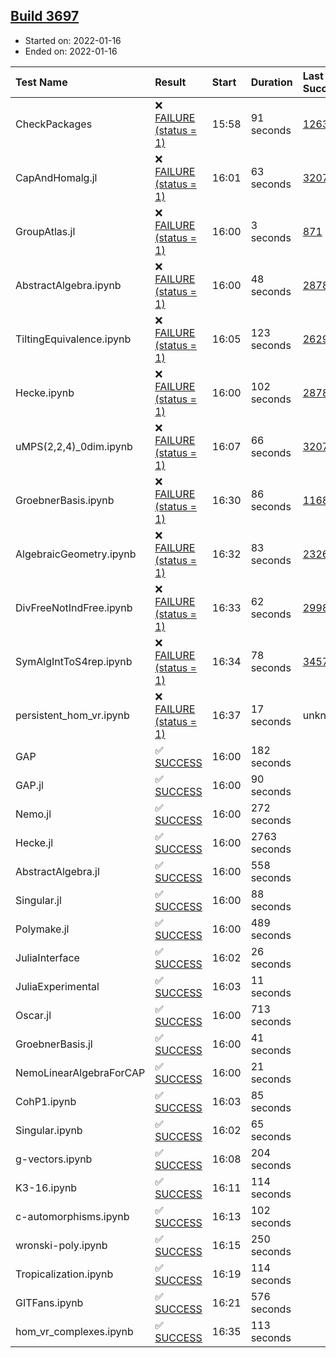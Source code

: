 ## [Build 3697](https://oscarci.mathematik.uni-kl.de/job/oscar-stable/3697/)

* Started on: 2022-01-16
* Ended on: 2022-01-16

| Test Name    | Result | Start | Duration | Last Success | First Failure |
|:-------------|:-------|:------|:---------|:-------------|:--------------|
| CheckPackages | ❌ [FAILURE (status = 1)](https://oscarci.mathematik.uni-kl.de/job/oscar-stable/3697/artifact/logs/build-3697/CheckPackages.log) | 15:58 | 91 seconds | [1263](https://oscarci.mathematik.uni-kl.de/job/oscar-stable/1263/) | [1264](https://oscarci.mathematik.uni-kl.de/job/oscar-stable/1264/) |
| CapAndHomalg.jl | ❌ [FAILURE (status = 1)](https://oscarci.mathematik.uni-kl.de/job/oscar-stable/3697/artifact/logs/build-3697/CapAndHomalg.jl.log) | 16:01 | 63 seconds | [3207](https://oscarci.mathematik.uni-kl.de/job/oscar-stable/3207/) | [3208](https://oscarci.mathematik.uni-kl.de/job/oscar-stable/3208/) |
| GroupAtlas.jl | ❌ [FAILURE (status = 1)](https://oscarci.mathematik.uni-kl.de/job/oscar-stable/3697/artifact/logs/build-3697/GroupAtlas.jl.log) | 16:00 | 3 seconds | [871](https://oscarci.mathematik.uni-kl.de/job/oscar-stable/871/) | [872](https://oscarci.mathematik.uni-kl.de/job/oscar-stable/872/) |
| AbstractAlgebra.ipynb | ❌ [FAILURE (status = 1)](https://oscarci.mathematik.uni-kl.de/job/oscar-stable/3697/artifact/logs/build-3697/AbstractAlgebra.ipynb.log) | 16:00 | 48 seconds | [2878](https://oscarci.mathematik.uni-kl.de/job/oscar-stable/2878/) | [2879](https://oscarci.mathematik.uni-kl.de/job/oscar-stable/2879/) |
| TiltingEquivalence.ipynb | ❌ [FAILURE (status = 1)](https://oscarci.mathematik.uni-kl.de/job/oscar-stable/3697/artifact/logs/build-3697/TiltingEquivalence.ipynb.log) | 16:05 | 123 seconds | [2629](https://oscarci.mathematik.uni-kl.de/job/oscar-stable/2629/) | [2630](https://oscarci.mathematik.uni-kl.de/job/oscar-stable/2630/) |
| Hecke.ipynb | ❌ [FAILURE (status = 1)](https://oscarci.mathematik.uni-kl.de/job/oscar-stable/3697/artifact/logs/build-3697/Hecke.ipynb.log) | 16:00 | 102 seconds | [2878](https://oscarci.mathematik.uni-kl.de/job/oscar-stable/2878/) | [2879](https://oscarci.mathematik.uni-kl.de/job/oscar-stable/2879/) |
| uMPS(2,2,4)_0dim.ipynb | ❌ [FAILURE (status = 1)](https://oscarci.mathematik.uni-kl.de/job/oscar-stable/3697/artifact/logs/build-3697/uMPS-2-2-4-_0dim.ipynb.log) | 16:07 | 66 seconds | [3207](https://oscarci.mathematik.uni-kl.de/job/oscar-stable/3207/) | [3208](https://oscarci.mathematik.uni-kl.de/job/oscar-stable/3208/) |
| GroebnerBasis.ipynb | ❌ [FAILURE (status = 1)](https://oscarci.mathematik.uni-kl.de/job/oscar-stable/3697/artifact/logs/build-3697/GroebnerBasis.ipynb.log) | 16:30 | 86 seconds | [1168](https://oscarci.mathematik.uni-kl.de/job/oscar-stable/1168/) | [1169](https://oscarci.mathematik.uni-kl.de/job/oscar-stable/1169/) |
| AlgebraicGeometry.ipynb | ❌ [FAILURE (status = 1)](https://oscarci.mathematik.uni-kl.de/job/oscar-stable/3697/artifact/logs/build-3697/AlgebraicGeometry.ipynb.log) | 16:32 | 83 seconds | [2326](https://oscarci.mathematik.uni-kl.de/job/oscar-stable/2326/) | [2327](https://oscarci.mathematik.uni-kl.de/job/oscar-stable/2327/) |
| DivFreeNotIndFree.ipynb | ❌ [FAILURE (status = 1)](https://oscarci.mathematik.uni-kl.de/job/oscar-stable/3697/artifact/logs/build-3697/DivFreeNotIndFree.ipynb.log) | 16:33 | 62 seconds | [2998](https://oscarci.mathematik.uni-kl.de/job/oscar-stable/2998/) | [2999](https://oscarci.mathematik.uni-kl.de/job/oscar-stable/2999/) |
| SymAlgIntToS4rep.ipynb | ❌ [FAILURE (status = 1)](https://oscarci.mathematik.uni-kl.de/job/oscar-stable/3697/artifact/logs/build-3697/SymAlgIntToS4rep.ipynb.log) | 16:34 | 78 seconds | [3457](https://oscarci.mathematik.uni-kl.de/job/oscar-stable/3457/) | [3458](https://oscarci.mathematik.uni-kl.de/job/oscar-stable/3458/) |
| persistent_hom_vr.ipynb | ❌ [FAILURE (status = 1)](https://oscarci.mathematik.uni-kl.de/job/oscar-stable/3697/artifact/logs/build-3697/persistent_hom_vr.ipynb.log) | 16:37 | 17 seconds | unknown | unknown |
| GAP | ✅ [SUCCESS](https://oscarci.mathematik.uni-kl.de/job/oscar-stable/3697/artifact/logs/build-3697/GAP.log) | 16:00 | 182 seconds |  |  |
| GAP.jl | ✅ [SUCCESS](https://oscarci.mathematik.uni-kl.de/job/oscar-stable/3697/artifact/logs/build-3697/GAP.jl.log) | 16:00 | 90 seconds |  |  |
| Nemo.jl | ✅ [SUCCESS](https://oscarci.mathematik.uni-kl.de/job/oscar-stable/3697/artifact/logs/build-3697/Nemo.jl.log) | 16:00 | 272 seconds |  |  |
| Hecke.jl | ✅ [SUCCESS](https://oscarci.mathematik.uni-kl.de/job/oscar-stable/3697/artifact/logs/build-3697/Hecke.jl.log) | 16:00 | 2763 seconds |  |  |
| AbstractAlgebra.jl | ✅ [SUCCESS](https://oscarci.mathematik.uni-kl.de/job/oscar-stable/3697/artifact/logs/build-3697/AbstractAlgebra.jl.log) | 16:00 | 558 seconds |  |  |
| Singular.jl | ✅ [SUCCESS](https://oscarci.mathematik.uni-kl.de/job/oscar-stable/3697/artifact/logs/build-3697/Singular.jl.log) | 16:00 | 88 seconds |  |  |
| Polymake.jl | ✅ [SUCCESS](https://oscarci.mathematik.uni-kl.de/job/oscar-stable/3697/artifact/logs/build-3697/Polymake.jl.log) | 16:00 | 489 seconds |  |  |
| JuliaInterface | ✅ [SUCCESS](https://oscarci.mathematik.uni-kl.de/job/oscar-stable/3697/artifact/logs/build-3697/JuliaInterface.log) | 16:02 | 26 seconds |  |  |
| JuliaExperimental | ✅ [SUCCESS](https://oscarci.mathematik.uni-kl.de/job/oscar-stable/3697/artifact/logs/build-3697/JuliaExperimental.log) | 16:03 | 11 seconds |  |  |
| Oscar.jl | ✅ [SUCCESS](https://oscarci.mathematik.uni-kl.de/job/oscar-stable/3697/artifact/logs/build-3697/Oscar.jl.log) | 16:00 | 713 seconds |  |  |
| GroebnerBasis.jl | ✅ [SUCCESS](https://oscarci.mathematik.uni-kl.de/job/oscar-stable/3697/artifact/logs/build-3697/GroebnerBasis.jl.log) | 16:00 | 41 seconds |  |  |
| NemoLinearAlgebraForCAP | ✅ [SUCCESS](https://oscarci.mathematik.uni-kl.de/job/oscar-stable/3697/artifact/logs/build-3697/NemoLinearAlgebraForCAP.log) | 16:00 | 21 seconds |  |  |
| CohP1.ipynb | ✅ [SUCCESS](https://oscarci.mathematik.uni-kl.de/job/oscar-stable/3697/artifact/logs/build-3697/CohP1.ipynb.log) | 16:03 | 85 seconds |  |  |
| Singular.ipynb | ✅ [SUCCESS](https://oscarci.mathematik.uni-kl.de/job/oscar-stable/3697/artifact/logs/build-3697/Singular.ipynb.log) | 16:02 | 65 seconds |  |  |
| g-vectors.ipynb | ✅ [SUCCESS](https://oscarci.mathematik.uni-kl.de/job/oscar-stable/3697/artifact/logs/build-3697/g-vectors.ipynb.log) | 16:08 | 204 seconds |  |  |
| K3-16.ipynb | ✅ [SUCCESS](https://oscarci.mathematik.uni-kl.de/job/oscar-stable/3697/artifact/logs/build-3697/K3-16.ipynb.log) | 16:11 | 114 seconds |  |  |
| c-automorphisms.ipynb | ✅ [SUCCESS](https://oscarci.mathematik.uni-kl.de/job/oscar-stable/3697/artifact/logs/build-3697/c-automorphisms.ipynb.log) | 16:13 | 102 seconds |  |  |
| wronski-poly.ipynb | ✅ [SUCCESS](https://oscarci.mathematik.uni-kl.de/job/oscar-stable/3697/artifact/logs/build-3697/wronski-poly.ipynb.log) | 16:15 | 250 seconds |  |  |
| Tropicalization.ipynb | ✅ [SUCCESS](https://oscarci.mathematik.uni-kl.de/job/oscar-stable/3697/artifact/logs/build-3697/Tropicalization.ipynb.log) | 16:19 | 114 seconds |  |  |
| GITFans.ipynb | ✅ [SUCCESS](https://oscarci.mathematik.uni-kl.de/job/oscar-stable/3697/artifact/logs/build-3697/GITFans.ipynb.log) | 16:21 | 576 seconds |  |  |
| hom_vr_complexes.ipynb | ✅ [SUCCESS](https://oscarci.mathematik.uni-kl.de/job/oscar-stable/3697/artifact/logs/build-3697/hom_vr_complexes.ipynb.log) | 16:35 | 113 seconds |  |  |
